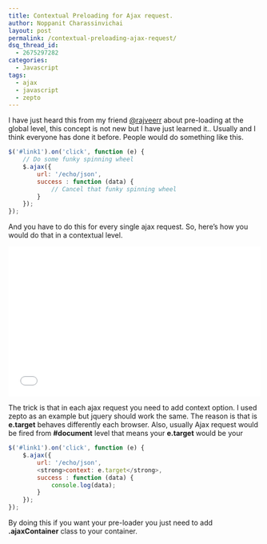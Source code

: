 ```yaml
---
title: Contextual Preloading for Ajax request.
author: Noppanit Charassinvichai
layout: post
permalink: /contextual-preloading-ajax-request/
dsq_thread_id:
  - 2675297282
categories:
  - Javascript
tags:
  - ajax
  - javascript
  - zepto
---
```

I have just heard this from my friend [@rajveerr][1] about pre-loading at the global level, this concept is not new but I have just learned it.. Usually and I think everyone has done it before. People would do something like this.

``` javascript
$('#link1').on('click', function (e) {
    // Do some funky spinning wheel
    $.ajax({
        url: '/echo/json',
        success : function (data) {
            // Cancel that funky spinning wheel
        }
    });
});
```

And you have to do this for every single ajax request. So, here&#8217;s how you would do that in a contextual level. 

<iframe width="100%" height="300" src="//jsfiddle.net/noppanit/y63n5/embedded/" allowfullscreen="allowfullscreen" frameborder="0"></iframe>

The trick is that in each ajax request you need to add context option. I used zepto as an example but jquery should work the same. The reason is that is **e.target** behaves differently each browser. Also, usually Ajax request would be fired from **#document** level that means your **e.target** would be your </p> 

``` javascript
$('#link1').on('click', function (e) {
    $.ajax({
        url: '/echo/json',
        <strong>context: e.target</strong>,
        success : function (data) {
            console.log(data);
        }
    });
});
```

By doing this if you want your pre-loader you just need to add **.ajaxContainer** class to your container.

 [1]: https://twitter.com/rajveerr "rajveerr twitter"
